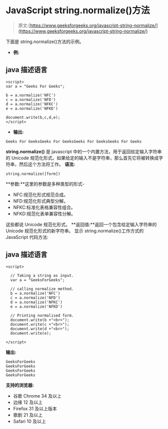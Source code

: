 # JavaScript string.normalize()方法

> 原文:[https://www.geeksforgeeks.org/javascript-string-normalize/](https://www.geeksforgeeks.org/javascript-string-normalize/)

下面是 string.normalize()方法的示例。

*   **例:**

## java 描述语言

```
<script>
var a = "Geeks For Geeks";

b = a.normalize('NFC')
c = a.normalize('NFD')
d = a.normalize('NFKC')
e = a.normalize('NFKD')

document.write(b,c,d,e);
</script>
```

*   **输出:**

```
Geeks For GeeksGeeks For GeeksGeeks For GeeksGeeks For Geeks
```

**string.normalize()** 是 javascript 中的一个内置方法，用于返回给定输入字符串的 Unicode 规范化形式。如果给定的输入不是字符串，那么首先它将被转换成字符串，然后这个方法将工作。
**语法:**

```
string.normalize([form])
```

**参数:**这里的参数是多种类型的形式-

*   NFC:规范化形式规范合成。
*   NFD:规范化形式典型分解。
*   NFKC:标准化表格兼容性组合。
*   NFKD:规范化表单兼容性分解。

这些都说 Unicode 规范化形式。
**返回值:**返回一个包含给定输入字符串的 Unicode 规范化形式的新字符串。
显示 string.normalize()工作方式的 JavaScript 代码方法:

## java 描述语言

```
<script>

  // Taking a string as input.
  var a = "GeeksForGeeks";

  // calling normalize method.
  b = a.normalize('NFC')
  c = a.normalize('NFD')
  d = a.normalize('NFKC')
  e = a.normalize('NFKD')

  // Printing normalised form.
  document.write(b +"<br>");
  document.write(c +"<br>");
  document.write(d +"<br>");
  document.write(e);

</script>
```

**输出:**

```
GeeksForGeeks
GeeksForGeeks
GeeksForGeeks
GeeksForGeeks
```

**支持的浏览器:**

*   谷歌 Chrome 34 及以上
*   边缘 12 及以上
*   Firefox 31 及以上版本
*   歌剧 21 及以上
*   Safari 10 及以上